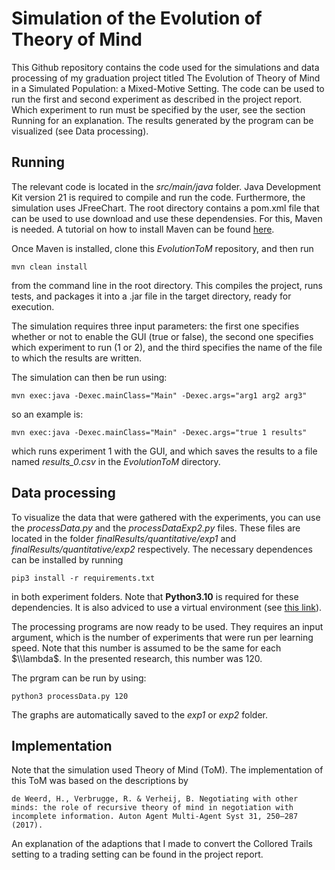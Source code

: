 # Simulation of the Evolution of Theory of Mind

This Github repository contains the code used for the simulations and data processing of my graduation project titled The Evolution of Theory of Mind in a Simulated
Population: a Mixed-Motive Setting. 
The code can be used to run the first and second experiment as described in the project report. Which experiment
to run must be specified by the user, see the section Running for an explanation. The results generated by the 
program can be visualized (see Data processing).

## Running
The relevant code is located in the _src/main/java_ folder.
Java Development Kit version 21 is required to compile and run the code. Furthermore, the simulation uses JFreeChart. 
The root directory contains a pom.xml file that can be used to use download and use these dependensies. For this, Maven is needed.
A tutorial on how to install Maven can be found [here](https://www.baeldung.com/install-maven-on-windows-linux-mac).

Once Maven is installed, clone this _EvolutionToM_ repository, and then run 
```text
mvn clean install
```
from the command line in the root directory.
This compiles the project, runs tests, and packages it into a .jar file in the target directory, ready for execution.

The simulation requires three input parameters: the first one specifies whether or not to enable the GUI (true or false), 
the second one specifies which experiment to run (1 or 2), and the third specifies the name of the file to which the results are written. 

The simulation can then be run using:
```text
mvn exec:java -Dexec.mainClass="Main" -Dexec.args="arg1 arg2 arg3"
```
so an example is: 
```text
mvn exec:java -Dexec.mainClass="Main" -Dexec.args="true 1 results"
```
which runs experiment 1 with the GUI, and which saves the results to a file named _results_0.csv_ in the _EvolutionToM_ directory.


## Data processing
To visualize the data that were gathered with the experiments, you can use the _processData.py_ and the _processDataExp2.py_ files. 
These files are located in the folder _finalResults/quantitative/exp1_ and _finalResults/quantitative/exp2_ respectively. 
The necessary dependences can be installed by running 
```text
pip3 install -r requirements.txt
```
in both experiment folders. Note that **Python3.10** is required for these dependencies. It is also adviced to use a virtual environment (see [this link](https://docs.conda.io/projects/conda/en/latest/user-guide/tasks/manage-environments.html)).

The processing programs are now ready to be used. They requires an input argument, which is the number of experiments that were run per learning speed. Note that this number is assumed to be the same for
each $\\lambda$. In the presented research, this number was 120. 

The prgram can be run by using:
```text
python3 processData.py 120
```
The graphs are automatically saved to the _exp1_ or _exp2_ folder.


## Implementation
Note that the simulation used Theory of Mind (ToM). The implementation of this ToM was based on the descriptions by 
``` text
de Weerd, H., Verbrugge, R. & Verheij, B. Negotiating with other minds: the role of recursive theory of mind in negotiation with incomplete information. Auton Agent Multi-Agent Syst 31, 250–287 (2017).
```
An explanation of the adaptions that I made to convert the Collored Trails setting to a trading setting can be found in the project report.

